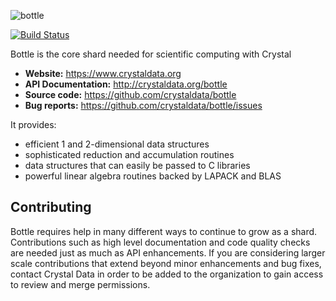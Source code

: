 ![bottle](https://raw.githubusercontent.com/crystal-data/bottle/master/static/bottle_logo.png)

[![Build Status](https://travis-ci.org/crystal-data/bottle.svg?branch=master)](https://travis-ci.org/crystal-data/bottle)

Bottle is the core shard needed for scientific computing with Crystal

- **Website:** https://www.crystaldata.org
- **API Documentation:** http://crystaldata.org/bottle
- **Source code:** https://github.com/crystaldata/bottle
- **Bug reports:** https://github.com/crystaldata/bottle/issues

It provides:

- efficient 1 and 2-dimensional data structures
- sophisticated reduction and accumulation routines
- data structures that can easily be passed to C libraries
- powerful linear algebra routines backed by LAPACK and BLAS

Contributing
------------
Bottle requires help in many different ways to continue to grow as a shard.
Contributions such as high level documentation and code quality checks are needed just
as much as API enhancements.  If you are considering larger scale contributions
that extend beyond minor enhancements and bug fixes, contact Crystal Data
in order to be added to the organization to gain access to review and merge
permissions.
